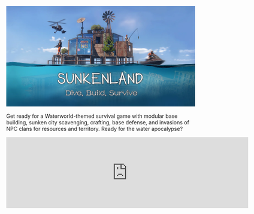 ![](images/sunkenland.png)

Get ready for a Waterworld-themed survival game with modular base building, sunken city scavenging, crafting, base defense, and invasions of NPC clans for resources and territory. Ready for the water apocalypse?

<iframe src="https://store.steampowered.com/widget/2080690/" frameborder="0" width="646" height="190"></iframe>